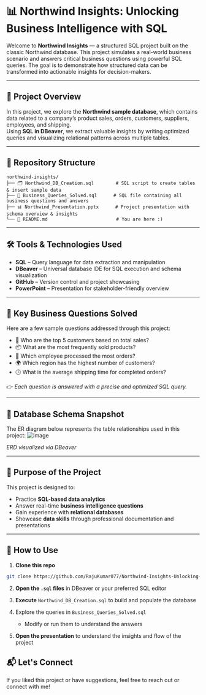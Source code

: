 # 📊 Northwind Insights: Unlocking Business Intelligence with SQL

Welcome to **Northwind Insights** — a structured SQL project built on the classic Northwind database. This project simulates a real-world business scenario and answers critical business questions using powerful SQL queries. The goal is to demonstrate how structured data can be transformed into actionable insights for decision-makers.

---

## 🚀 Project Overview

In this project, we explore the **Northwind sample database**, which contains data related to a company’s product sales, orders, customers, suppliers, employees, and shipping.  
Using **SQL in DBeaver**, we extract valuable insights by writing optimized queries and visualizing relational patterns across multiple tables.

---

## 📁 Repository Structure

```plaintext
northwind-insights/
├── 🗂️ Northwind_DB_Creation.sql        # SQL script to create tables & insert sample data
├── 📄 Business_Queries_Solved.sql      # SQL file containing all business questions and answers
├── 📊 Northwind_Presentation.pptx      # Project presentation with schema overview & insights
└── 📘 README.md                         # You are here :)
```

---

## 🛠️ Tools & Technologies Used

- **SQL** – Query language for data extraction and manipulation  
- **DBeaver** – Universal database IDE for SQL execution and schema visualization  
- **GitHub** – Version control and project showcasing  
- **PowerPoint** – Presentation for stakeholder-friendly overview  

---

## 📌 Key Business Questions Solved

Here are a few sample questions addressed through this project:

- 🥇 Who are the top 5 customers based on total sales?
- 📦 What are the most frequently sold products?
- 👤 Which employee processed the most orders?
- 🌍 Which region has the highest number of customers?
- 🕒 What is the average shipping time for completed orders?

👉 *Each question is answered with a precise and optimized SQL query.*

---

## 📸 Database Schema Snapshot

The ER diagram below represents the table relationships used in this project:
![image](https://github.com/user-attachments/assets/38e97e42-0061-4109-9782-2bb29470d969)

*ERD visualized via DBeaver*

---

## 🎯 Purpose of the Project

This project is designed to:

- Practice **SQL-based data analytics**
- Answer real-time **business intelligence questions**
- Gain experience with **relational databases**
- Showcase **data skills** through professional documentation and presentations

---

## 📎 How to Use

1. **Clone this repo**  
```bash
git clone https://github.com/RajuKumar077/Northwind-Insights-Unlocking-Business-Intelligence-with-SQL.git
```

2. **Open the `.sql` files** in DBeaver or your preferred SQL editor

3. **Execute** `Northwind_DB_Creation.sql` to build and populate the database

4. Explore the queries in `Business_Queries_Solved.sql`  
   - Modify or run them to understand the answers

5. **Open the presentation** to understand the insights and flow of the project



## 📬 Let's Connect

If you liked this project or have suggestions, feel free to reach out or connect with me!

